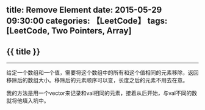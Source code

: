 title: Remove Element
date: 2015-05-29 09:30:00
categories: 【LeetCode】
tags: [LeetCode, Two Pointers, Array]
---
## {{ title }} ##

---
给定一个数组和一个值，需要将这个数组中的所有和这个值相同的元素移除，返回移除后的数组大小。移除后的元素顺序可以变，长度之后的元素不用去在意。

我的方法是用一个vector来记录和val相同的元素，接着从后开始，与val不同的数就将他填入坑中。